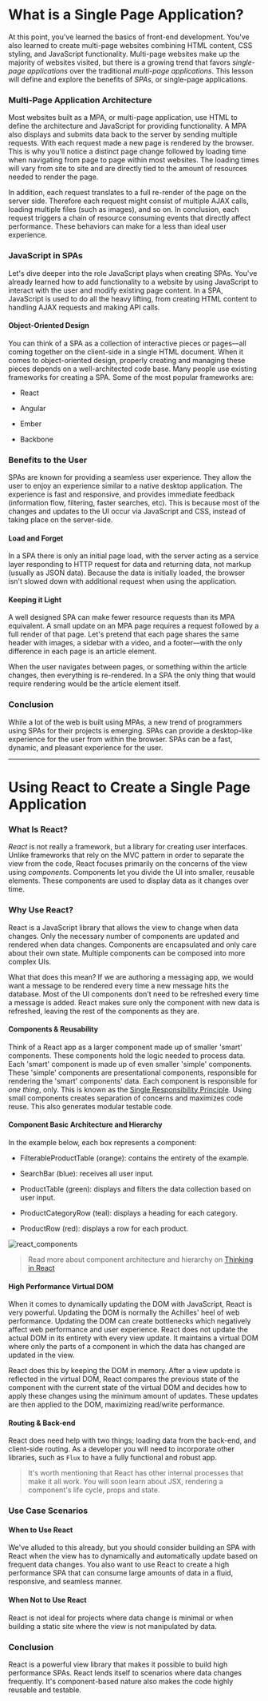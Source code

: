 # What is a Single Page Application?  

At this point, you've learned the basics of front-end development. You've also learned to create multi-page websites 
combining HTML content, CSS styling, and JavaScript functionality. Multi-page websites make up the majority of websites 
visited, but there is a growing trend that favors *single-page applications* over the traditional *multi-page applications*. 
This lesson will define and explore the benefits of *SPAs*, or single-page applications.

### Multi-Page Application Architecture  

Most websites built as a MPA, or multi-page application, use HTML to define the architecture and JavaScript for providing 
functionality. A MPA also displays and submits data back to the server by sending multiple requests. With each request made 
a new page is rendered by the browser. This is why you’ll notice a distinct page change followed by loading time when 
navigating from page to page within most websites. The loading times will vary from site to site and are directly tied to 
the amount of resources needed to render the page.

In addition, each request translates to a full re-render of the page on the server side. Therefore each request might 
consist of multiple AJAX calls, loading multiple files (such as images), and so on. In conclusion, each request triggers a 
chain of resource consuming events that directly affect performance. These behaviors can make for a less than ideal user 
experience.

### JavaScript in SPAs  

Let's dive deeper into the role JavaScript plays when creating SPAs. You've already learned how to add functionality to a website by using JavaScript to interact with the user and modify existing page content. In a SPA, JavaScript is used to do all the heavy lifting, from creating HTML content to handling AJAX requests and making API calls.

#### Object-Oriented Design  

You can think of a SPA as a collection of interactive pieces or pages––all coming together on the client-side in a single HTML document. When it comes to object-oriented design, properly creating and managing these pieces depends on a well-architected code base. Many people use existing frameworks for creating a SPA. Some of the most popular frameworks are:

* React

* Angular

* Ember

* Backbone

### Benefits to the User  

SPAs are known for providing a seamless user experience. They allow the user to enjoy an experience similar to a native 
desktop application. The experience is fast and responsive, and provides immediate feedback (information flow, filtering, 
faster searches, etc). This is because most of the changes and updates to the UI occur via JavaScript and CSS, instead of 
taking place on the server-side.

#### Load and Forget  

In a SPA there is only an initial page load, with the server acting as a service layer responding to HTTP request for data 
and returning data, not markup (usually as JSON data). Because the data is initially loaded, the browser isn't slowed down 
with additional request when using the application.

#### Keeping it Light  

A well designed SPA can make fewer resource requests than its MPA equivalent. A small update on an MPA page requires a 
request followed by a full render of that page. Let's pretend that each page shares the same header with images, a sidebar 
with a video, and a footer––with the only difference in each page is an article element.

When the user navigates between pages, or something within the article changes, then everything is re-rendered. In a SPA 
the only thing that would require rendering would be the article element itself.

### Conclusion  

While a lot of the web is built using MPAs, a new trend of programmers using SPAs for their projects is emerging. SPAs can 
provide a desktop-like experience for the user from within the browser. SPAs can be a fast, dynamic, and pleasant experience 
for the user.

---

# Using React to Create a Single Page Application  

### What Is React?  

*React* is not really a framework, but a library for creating user interfaces. Unlike frameworks that rely on the MVC 
pattern in order to separate the view from the code, React focuses primarily on the concerns of the view using *components*. 
Components let you divide the UI into smaller, reusable elements. These components are used to display data as it changes 
over time.

### Why Use React?  

React is a JavaScript library that allows the view to change when data changes. Only the necessary number of components are 
updated and rendered when data changes. Components are encapsulated and only care about their own state. Multiple components 
can be composed into more complex UIs.

What that does this mean? If we are authoring a messaging app, we would want a message to be rendered every time a new 
message hits the database. Most of the UI components don't need to be refreshed every time a message is added. React makes 
sure only the component with new data is refreshed, leaving the rest of the components as they are.

#### Components & Reusability  

Think of a React app as a larger component made up of smaller 'smart' components. These components hold the logic needed 
to process data. Each 'smart' component is made up of even smaller 'simple' components. These 'simple' components are 
presentational components, responsible for rendering the 'smart' components' data. Each component is responsible for *one 
thing*, only. This is known as the [Single Responsibility Principle](https://en.wikipedia.org/wiki/Single_responsibility_principle). Using small components creates separation of concerns 
and maximizes code reuse. This also generates modular testable code.

#### Component Basic Architecture and Hierarchy

In the example below, each box represents a component:

* FilterableProductTable (orange): contains the entirety of the example.

* SearchBar (blue): receives all user input.

* ProductTable (green): displays and filters the data collection based on user input.

* ProductCategoryRow (teal): displays a heading for each category.

* ProductRow (red): displays a row for each product.

![react_components](https://github.com/carlotapearl/blob/master/ReactJS/images/reactComponent.png)

> Read more about component architecture and hierarchy on [Thinking in React](https://facebook.github.io/react/docs/thinking-in-react.html)

#### High Performance Virtual DOM  

When it comes to dynamically updating the DOM with JavaScript, React is very powerful. Updating the DOM is normally the 
Achilles' heel of web performance. Updating the DOM can create bottlenecks which negatively affect web performance and user 
experience. React does not update the actual DOM in its entirety with every view update. It maintains a virtual DOM where 
only the parts of a component in which the data has changed are updated in the view.

React does this by keeping the DOM in memory. After a view update is reflected in the virtual DOM, React compares the 
previous state of the component with the current state of the virtual DOM and decides how to apply these changes using the 
minimum amount of updates. These updates are then applied to the DOM, maximizing read/write performance.

#### Routing & Back-end  

React does need help with two things; loading data from the back-end, and client-side routing. As a developer you will need 
to incorporate other libraries, such as `Flux` to have a fully functional and robust app.

> It's worth mentioning that React has other internal processes that make it all work. You will soon learn about JSX, 
rendering a component's life cycle, props and state.

### Use Case Scenarios  

#### When to Use React  

We've alluded to this already, but you should consider building an SPA with React when the view has to dynamically and 
automatically update based on frequent data changes. You also want to use React to create a high performance SPA that can 
consume large amounts of data in a fluid, responsive, and seamless manner.

#### When Not to Use React  

React is not ideal for projects where data change is minimal or when building a static site where the view is not 
manipulated by data.

### Conclusion  

React is a powerful view library that makes it possible to build high performance SPAs. React lends itself to scenarios 
where data changes frequently. It's component-based nature also makes the code highly reusable and testable.
